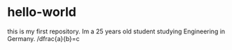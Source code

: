 # hello-world
this is my first repository.
Im a 25 years old student studying Engineering in Germany.
/dfrac{a}{b}=c
